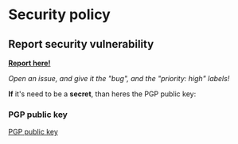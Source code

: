 # Security policy

## Report security vulnerability

**[Report here!](https://github.com/koviubi56/filehasher/issues/new?assignees=&labels=Type%3A+Bug&template=bug_report.md&title=)**

*Open an issue, and give it the "bug", and the "priority: high" labels!*

**If** it's need to be a **secret**, than heres the PGP public key:

### PGP public key

[PGP public key](https://keybase.io/koviubi_56/pgp_keys.asc)
